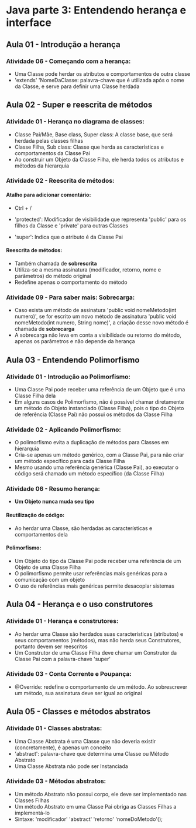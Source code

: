 # Java parte 3: Entendendo herança e interface

## Aula 01 - Introdução a herança

### Atividade 06 - Começando com a herança:

- Uma Classe pode herdar os atributos e comportamentos de outra classe
- 'extends' 'NomeDaClasse: palavra-chave que é utilizada após o nome da Classe, e serve para definir uma Classe herdada

## Aula 02 - Super e reescrita de métodos

### Atividade 01 - Herança no diagrama de classes:

- Classe Pai/Mãe, Base class, Super class: A classe base, que será herdada pelas classes filhas
- Classe Filha, Sub class: Classe que herda as características e comportamentos da Classe Pai
- Ao construir um Objeto da Classe Filha, ele herda todos os atributos e métodos da hierarquia

### Atividade 02 - Reescrita de métodos:

#### Atalho para adicionar comentário:

- Ctrl + /

- 'protected': Modificador de visibilidade que representa 'public' para os filhos da Classe e 'private' para outras Classes
- 'super': Indica que o atributo é da Classe Pai

#### Reescrita de métodos:

- Também chamada de **sobrescrita**
- Utiliza-se a mesma assinatura (modificador, retorno, nome e parâmetros) do método original
- Redefine apenas o comportamento do método

### Atividade 09 - Para saber mais: Sobrecarga:

- Caso exista um método de assinatura 'public void nomeMetodo(int numero)', se for escrito um novo método de assinatura 'public void nomeMetodo(int numero, String nome)', a criação desse novo método é chamada de **sobrecarga**
- A sobrecarga não leva em conta a visibilidade ou retorno do método, apenas os parâmetros e não depende da herança

## Aula 03 - Entendendo Polimorfismo

### Atividade 01 - Introdução ao Polimorfismo:

- Uma Classe Pai pode receber uma referência de um Objeto que é uma Classe Filha dela
- Em alguns casos de Polimorfismo, não é possível chamar diretamente um método do Objeto instanciado (Classe Filha), pois o tipo do Objeto de referência (Classe Pai) não possui os métodos da Classe Filha

### Atividade 02 - Aplicando Polimorfismo:

- O polimorfismo evita a duplicação de métodos para Classes em hierarquia
- Cria-se apenas um método genérico, com a Classe Pai, para não criar um método específico para cada Classe Filha
- Mesmo usando uma referência genérica (Classe Pai), ao executar o código será chamado um método específico (da Classe Filha)

### Atividade 06 - Resumo herança:

- **Um Objeto nunca muda seu tipo**

#### Reutilização de código:

- Ao herdar uma Classe, são herdadas as características e comportamentos dela

#### Polimorfismo:

- Um Objeto do tipo da Classe Pai pode receber uma referência de um Objeto de uma Classe Filha
- O polimorfismo permite usar referências mais genéricas para a comunicação com um objeto
- O uso de referências mais genéricas permite desacoplar sistemas


## Aula 04 - Herança e o uso construtores

### Atividade 01 - Herança e construtores:

- Ao herdar uma Classe são herdados suas características (atributos) e seus comportamentos (métodos), mas não herda seus Construtores, portanto devem ser reescritos
- Um Construtor de uma Classe Filha deve chamar um Construtor da Classe Pai com a palavra-chave 'super'

### Atividade 03 - Conta Corrente e Poupança:

- @Override: redefine o comportamento de um método. Ao sobrescrever um método, sua assinatura deve ser igual ao original


## Aula 05 - Classes e métodos abstratos

### Atividade 01 - Classes abstratas:

- Uma Classe Abstrata é uma Classe que não deveria existir (concretamente), é apenas um conceito
- 'abstract': palavra-chave que determina uma Classe ou Método Abstrato
- Uma Classe Abstrata não pode ser Instanciada

### Atividade 03 - Métodos abstratos:

- Um método Abstrato não possui corpo, ele deve ser implementado nas Classes Filhas
- Um método Abstrato em uma Classe Pai obriga as Classes Filhas a implementá-lo
- Sintaxe: 'modificador' 'abstract' 'retorno' 'nomeDoMetodo'();
